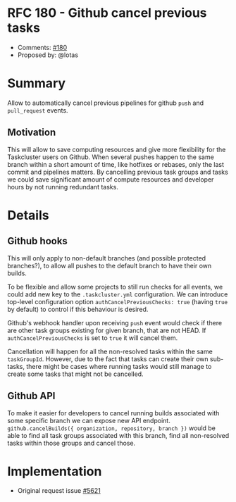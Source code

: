 # RFC 180 - Github cancel previous tasks
* Comments: [#180](https://github.com/taskcluster/taskcluster-rfcs/pull/180)
* Proposed by: @lotas

# Summary

Allow to automatically cancel previous pipelines for github `push` and `pull_request` events.

## Motivation

This will allow to save computing resources and give more flexibility for the Taskcluster users on Github.
When several pushes happen to the same branch within a short amount of time, like hotfixes or rebases,
only the last commit and pipelines matters.
By cancelling previous task groups and tasks we could save significant amount of compute resources and developer hours by not running redundant tasks.

# Details

## Github hooks

This will only apply to non-default branches (and possible protected branches?),
to allow all pushes to the default branch to have their own builds.

To be flexible and allow some projects to still run checks for all events, we could add new key to the `.taskcluster.yml` configuration.
We can introduce top-level configuration option `authCancelPreviousChecks: true` (having `true` by default) to control if this behaviour is desired.

Github's webhook handler upon receiving `push` event would check if there are other task groups existing for given branch, that are not HEAD.
If `authCancelPreviousChecks` is set to `true` it will cancel them.

Cancellation will happen for all the non-resolved tasks within the same `taskGroupId`. However, due to the fact that tasks can create their own sub-tasks, there might be cases where running tasks would still manage to create some tasks that might not be cancelled.

## Github API

To make it easier for developers to cancel running builds associated with some specific branch we can expose new API endpoint. `github.cancelBuilds({ organization, repository, branch })` would be able to find all task groups associated with this branch, find all non-resolved tasks within those groups and cancel those.


# Implementation

* Original request issue [#5621](https://github.com/taskcluster/taskcluster/issues/5621)
